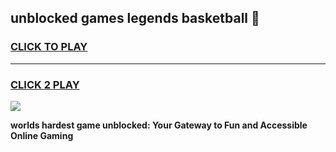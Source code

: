 
## unblocked games legends basketball 👋
<h3>
<a href="https://premium.freeplayer.one?title=unblocked_games_legends_basketball&ref=13F">CLICK TO PLAY</a></h3>
<hr>

<h3>
<a href="https://premium.freeplayer.one?title=unblocked_games_legends_basketball&ref=13F">CLICK 2 PLAY</a>
  
</h3>

<a href="https://premium.freeplayer.one?title=unblocked_games_legends_basketball&ref=12F/"><img src="https://clearcache.store/games.png"></a>


**worlds hardest game unblocked: Your Gateway to Fun and Accessible Online Gaming**
